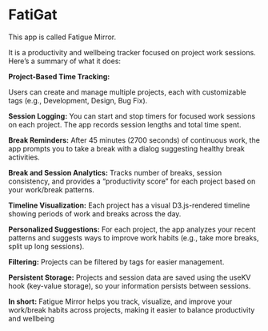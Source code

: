 # FatiGat

This app is called Fatigue Mirror.

It is a productivity and wellbeing tracker focused on project work sessions. Here’s a summary of what it does:

**Project-Based Time Tracking:**

Users can create and manage multiple projects, each with customizable tags (e.g., Development, Design, Bug Fix).

**Session Logging:**
You can start and stop timers for focused work sessions on each project. The app records session lengths and total time spent.

**Break Reminders:**
After 45 minutes (2700 seconds) of continuous work, the app prompts you to take a break with a dialog suggesting healthy break activities.

**Break and Session Analytics:**
Tracks number of breaks, session consistency, and provides a “productivity score” for each project based on your work/break patterns.

**Timeline Visualization:**
Each project has a visual D3.js-rendered timeline showing periods of work and breaks across the day.

**Personalized Suggestions:**
For each project, the app analyzes your recent patterns and suggests ways to improve work habits (e.g., take more breaks, split up long sessions).

**Filtering:**
Projects can be filtered by tags for easier management.

**Persistent Storage:**
Projects and session data are saved using the useKV hook (key-value storage), so your information persists between sessions.

**In short:**
Fatigue Mirror helps you track, visualize, and improve your work/break habits across projects, making it easier to balance productivity and wellbeing
